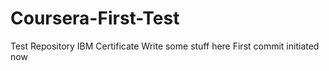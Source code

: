 # Coursera-First-Test
Test Repository IBM Certificate
Write some stuff here
First commit initiated now
